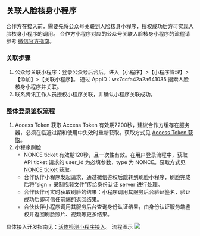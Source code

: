 ## 关联人脸核身小程序
合作方在接入前，需要先将公众号关联到人脸核身小程序，授权成功后方可实现人脸核身小程序的调用。
合作方小程序对应的公众号关联人脸核身小程序的流程请参考 [微信官方指南](https://developers.weixin.qq.com/miniprogram/introduction/index.html)。

### 关联步骤
1. 公众号关联小程序：登录公众号后台后，进入【小程序】>【小程序管理】>【添加】>【关联小程序】。
通过 AppID：wx7ccfa42a2a641035 搜索人脸核身小程序并关联。
2. 联系腾讯工作人员授权小程序关联，并确认小程序关联成功。

### 整体登录鉴权流程
1. Access Token 获取
Access Token 有效期7200秒，建议合作方缓存在服务器，必须在临近过期和使用中失效时重新获取。获取方式见 [Access Token 获取]()。
2. 小程序刷脸
   - NONCE ticket 有效期120秒，且一次性有效。在用户登录流程中，获取 API ticket 请求的 user_id 为必填参数，type 为 NONCE。获取方式见 [NONCE ticket 获取]()。
   - 合作伙伴小程序发起请求，通过微信鉴权后跳转到刷脸小程序，刷脸完成后将“sign + 录制视频文件”传给身份认证 server 进行处理。
   - 合作伙伴可实时获取刷脸的结果：小程序调用其服务后台验证签名，验证成功后即可信任前端的返回结果。
   - 合伙伙伴小程序调用其服务后台查询身份认证结果，由身份认证服务端鉴权并返回刷脸照片、视频等更多结果。

具体接入开发指南见：[活体检测小程序接入]()。
流程图示
![](https://main.qcloudimg.com/raw/bfba45ad377e98c0b0eed4073b34b165.png)